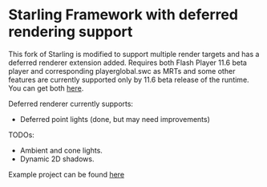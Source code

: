 Starling Framework with deferred rendering support
==================================================

This fork of Starling is modified to support multiple render targets and has a deferred renderer extension added. Requires both Flash Player 11.6 beta player and corresponding playerglobal.swc as MRTs and some other features are currently supported only by 11.6 beta release of the runtime. You can get both [here](https://www.dropbox.com/sh/o7gmvxlze8s922y/h1sRx4JpYx).

Deferred renderer currently supports:

* Deferred point lights (done, but may need improvements)

TODOs:

* Ambient and cone lights.
* Dynamic 2D shadows.

Example project can be found [here](https://github.com/Varnius/StarlingDynamicShadows2D)

